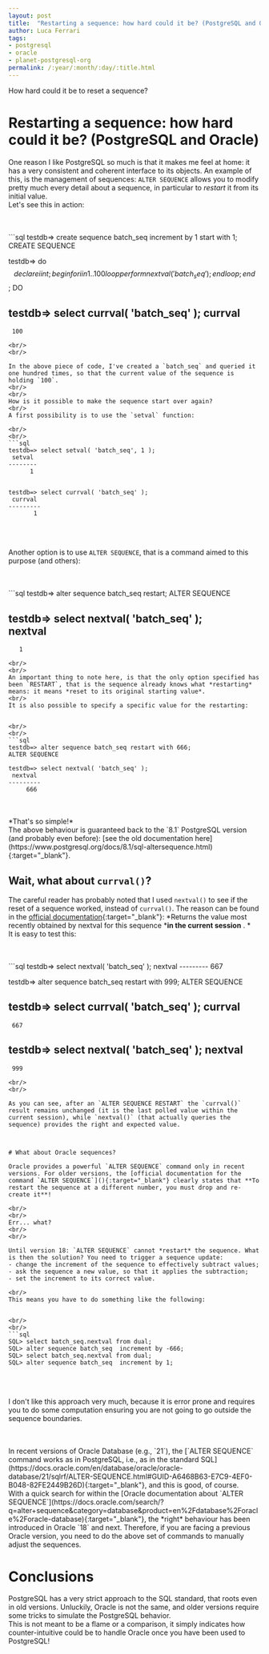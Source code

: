 ```yaml
---
layout: post
title:  "Restarting a sequence: how hard could it be? (PostgreSQL and Oracle)" 
author: Luca Ferrari
tags:
- postgresql
- oracle
- planet-postgresql-org
permalink: /:year/:month/:day/:title.html
---
```

How hard could it be to reset a sequence?

# Restarting a sequence: how hard could it be? (PostgreSQL and Oracle)

One reason I like PostgreSQL so much is that it makes me feel at home: it has a very consistent and coherent interface to its objects.
An example of this, is the management of sequences: `ALTER SEQUENCE` allows you to modify pretty much every detail about a sequence, in particular to *restart* it from its initial value.
<br/>
Let's see this in action:

<br/>
<br/>
```sql
testdb=> create sequence batch_seq 
         increment by 1 start with 1;
CREATE SEQUENCE

testdb=> do $$
declare
  i int;
begin
  for i in 1..100 loop
     perform nextval( 'batch_seq' );
  end loop;
end
$$
;
DO


testdb=> select currval( 'batch_seq' );
 currval 
---------
     100

```
<br/>
<br/>

In the above piece of code, I've created a `batch_seq` and queried it one hundred times, so that the current value of the sequence is holding `100`.
<br/>
<br/>
How is it possible to make the sequence start over again?
<br/>
A first possibility is to use the `setval` function:

<br/>
<br/>
```sql
testdb=> select setval( 'batch_seq', 1 );
 setval 
--------
      1


testdb=> select currval( 'batch_seq' );
 currval 
---------
       1

```
<br/>
<br/>



Another option is to use `ALTER SEQUENCE`, that is a command aimed to this purpose (and others):


<br/>
<br/>
```sql
testdb=> alter sequence batch_seq restart;
ALTER SEQUENCE

testdb=> select nextval( 'batch_seq' );   
 nextval 
---------
       1

```
<br/>
<br/>
An important thing to note here, is that the only option specified has been `RESTART`, that is the sequence already knows what *restarting* means: it means *reset to its original starting value*.
<br/>
It is also possible to specify a specific value for the restarting:


<br/>
<br/>
```sql
testdb=> alter sequence batch_seq restart with 666;
ALTER SEQUENCE
        
testdb=> select nextval( 'batch_seq' );
 nextval 
---------
     666

```
<br/>
<br/>
*That's so simple!* 
<br/>
The above behaviour is guaranteed back to the `8.1` PostgreSQL version (and probably even before): [see the old documentation here](https://www.postgresql.org/docs/8.1/sql-altersequence.html){:target="_blank"}.



## Wait, what about `currval()`?

The careful reader has probably noted that I used `nextval()` to see if the reset of a sequence worked, instead of `currval()`. The reason can be found in the [official documentation](https://www.postgresql.org/docs/13/functions-sequence.html){:target="_blank"}: *Returns the value most recently obtained by nextval for this sequence ***in the current session** . *
<br/>
It is easy to test this:

<br/>
<br/>
```sql
testdb=> select nextval( 'batch_seq' );
 nextval 
---------
     667


testdb=> alter sequence batch_seq restart with 999;
ALTER SEQUENCE

testdb=> select currval( 'batch_seq' );
 currval 
---------
     667


testdb=> select nextval( 'batch_seq' );
 nextval 
---------
     999

```
<br/>
<br/>

As you can see, after an `ALTER SEQUENCE RESTART` the `currval()` result remains unchanged (it is the last polled value within the current session), while `nextval()` (that actually queries the sequence) provides the right and expected value.



# What about Oracle sequences?

Oracle provides a powerful `ALTER SEQUENCE` command only in recent versions. For older versions, the [official documentation for the command `ALTER SEQUENCE`](){:target="_blank"} clearly states that **To restart the sequence at a different number, you must drop and re-create it**!

<br/>
<br/>
Err... what?
<br/>
<br/>

Until version 18: `ALTER SEQUENCE` cannot *restart* the sequence. What is then the solution? You need to trigger a sequence update:
- change the increment of the sequence to effectively subtract values;
- ask the sequence a new value, so that it applies the subtraction;
- set the increment to its correct value.

<br/>
This means you have to do something like the following:


<br/>
<br/>
```sql
SQL> select batch_seq.nextval from dual; 
SQL> alter sequence batch_seq  increment by -666;
SQL> select batch_seq.nextval from dual; 
SQL> alter sequence batch_seq  increment by 1;
```
<br/>
<br/>

I don't like this approach very much, because it is error prone and requires you to do some computation ensuring you are not going to go outside the sequence boundaries.

<br/>
<br/>
In recent versions of Oracle Database (e.g., `21`), the [`ALTER SEQUENCE` command works as in PostgreSQL, i.e., as in the standard SQL](https://docs.oracle.com/en/database/oracle/oracle-database/21/sqlrf/ALTER-SEQUENCE.html#GUID-A6468B63-E7C9-4EF0-B048-82FE2449B26D){:target="_blank"}, and this is good, of course.
<br/>
With a quick search for within the [Oracle documentation about `ALTER SEQUENCE`](https://docs.oracle.com/search/?q=alter+sequence&category=database&product=en%2Fdatabase%2Foracle%2Foracle-database){:target="_blank"}, the *right* behaviour has been introduced in Oracle `18` and next. Therefore, if you are facing a previous Oracle version, you need to do the above set of commands to manually adjust the sequences.




# Conclusions

PostgreSQL has a very strict approach to the SQL standard, that roots even in old versions. Unluckily, Oracle is not the same, and older versions require some tricks to simulate the PostgreSQL behavior.
<br/>
This is not meant to be a flame or a comparison, it simply indicates how counter-intuitive could be to handle Oracle once you have been used to PostgreSQL!
